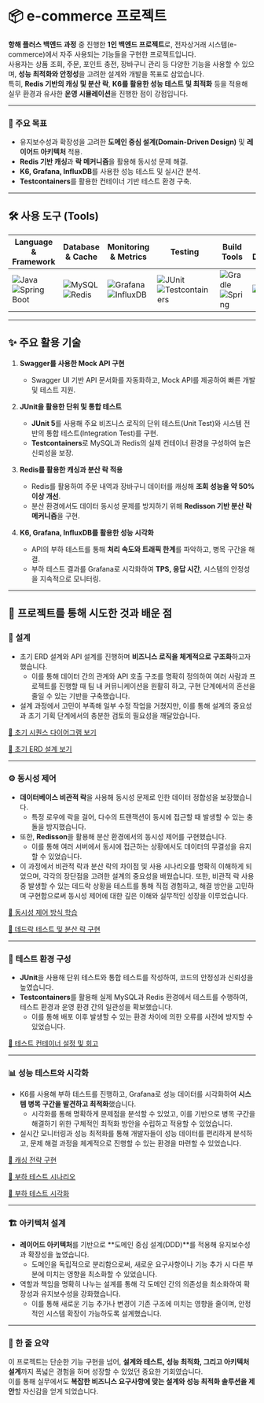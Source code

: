 # 📦 e-commerce 프로젝트

**항해 플러스 백엔드 과정** 중 진행한 **1인 백엔드 프로젝트**로, 전자상거래 시스템(e-commerce)에서 자주 사용되는 기능들을 구현한 프로젝트입니다.  
사용자는 상품 조회, 주문, 포인트 충전, 장바구니 관리 등 다양한 기능을 사용할 수 있으며, **성능 최적화와 안정성**을 고려한 설계와 개발을 목표로 삼았습니다.  
특히, **Redis 기반의 캐싱 및 분산 락**, **K6를 활용한 성능 테스트 및 최적화** 등을 적용해 실무 환경과 유사한 **운영 시뮬레이션**을 진행한 점이 강점입니다.

---

### **📌 주요 목표**
- 유지보수성과 확장성을 고려한 **도메인 중심 설계(Domain-Driven Design)** 및 **레이어드 아키텍처** 적용.
- **Redis 기반 캐싱**과 **락 메커니즘**을 활용해 동시성 문제 해결.
- **K6, Grafana, InfluxDB**를 사용한 성능 테스트 및 실시간 분석.
- **Testcontainers**를 활용한 컨테이너 기반 테스트 환경 구축.

---

## 🛠 사용 도구 (Tools)

| Language & Framework                                  | Database & Cache                                       | Monitoring & Metrics                                  | Testing                                               | Build Tools                                          | API Documentation                                    |
|-------------------------------------------------------|-------------------------------------------------------|------------------------------------------------------|------------------------------------------------------|-----------------------------------------------------|-----------------------------------------------------|
| ![Java](https://img.shields.io/badge/Java-17-blue?logo=openjdk) ![Spring Boot](https://img.shields.io/badge/Spring%20Boot-3.3.4-green?logo=springboot) | ![MySQL](https://img.shields.io/badge/MySQL-8.0-blue?logo=mysql) ![Redis](https://img.shields.io/badge/Redis-Cache-red?logo=redis) | ![Grafana](https://img.shields.io/badge/Grafana-Monitoring-orange?logo=grafana) ![InfluxDB](https://img.shields.io/badge/InfluxDB-Metrics-green?logo=influxdb) | ![JUnit](https://img.shields.io/badge/JUnit-5-green?logo=junit5) ![Testcontainers](https://img.shields.io/badge/Testcontainers-Integration-blue?logo=testcontainers) | ![Gradle](https://img.shields.io/badge/Gradle-Build-blue?logo=gradle) ![Spring](https://img.shields.io/badge/Dependency%20Management-Spring-lightgrey?logo=spring) | ![Swagger](https://img.shields.io/badge/Swagger-API%20Docs-green?logo=swagger)                                               |

---

## ✨ 주요 활용 기술
1. **Swagger를 사용한 Mock API 구현**
   - Swagger UI 기반 API 문서화를 자동화하고, Mock API를 제공하여 빠른 개발 및 테스트 지원.

2. **JUnit을 활용한 단위 및 통합 테스트**
   - **JUnit 5**를 사용해 주요 비즈니스 로직의 단위 테스트(Unit Test)와 시스템 전반의 통합 테스트(Integration Test)를 구현.
   - **Testcontainers**로 MySQL과 Redis의 실제 컨테이너 환경을 구성하여 높은 신뢰성을 보장.

3. **Redis를 활용한 캐싱과 분산 락 적용**
   - Redis를 활용하여 주문 내역과 장바구니 데이터를 캐싱해 **조회 성능을 약 50% 이상 개선**.
   - 분산 환경에서도 데이터 동시성 문제를 방지하기 위해 **Redisson 기반 분산 락 메커니즘**을 구현.

4. **K6, Grafana, InfluxDB를 활용한 성능 시각화**
   - API의 부하 테스트를 통해 **처리 속도와 트래픽 한계**를 파악하고, 병목 구간을 해결.
   - 부하 테스트 결과를 Grafana로 시각화하여 **TPS, 응답 시간**, 시스템의 안정성을 지속적으로 모니터링.

---

## 📝 프로젝트를 통해 시도한 것과 배운 점

### 🔧 **설계**

- 초기 ERD 설계와 API 설계를 진행하며 **비즈니스 로직을 체계적으로 구조화**하고자 했습니다.
    - 이를 통해 데이터 간의 관계와 API 호출 구조를 명확히 정의하여 여러 사람과 프로젝트를 진행할 때 팀 내 커뮤니케이션을 원활히 하고, 구현 단계에서의 혼선을 줄일 수 있는 기반을 구축했습니다.
- 설계 과정에서 고민이 부족해 일부 수정 작업을 거쳤지만, 이를 통해 설계의 중요성과 초기 기획 단계에서의 충분한 검토의 필요성을 깨달았습니다.

[🔗 초기 시퀀스 다이어그램 보기](https://github.com/NohYeongO/e-commerce/pull/8)

[🔗 초기 ERD 설계 보기](https://github.com/NohYeongO/e-commerce/pull/10)

---

### ⚙️ **동시성 제어**

- **데이터베이스 비관적 락**을 사용해 동시성 문제로 인한 데이터 정합성을 보장했습니다.
    - 특정 로우에 락을 걸어, 다수의 트랜잭션이 동시에 접근할 때 발생할 수 있는 충돌을 방지했습니다.
- 또한, **Redisson**을 활용해 분산 환경에서의 동시성 제어를 구현했습니다.
    - 이를 통해 여러 서버에서 동시에 접근하는 상황에서도 데이터의 무결성을 유지할 수 있었습니다.
- 이 과정에서 비관적 락과 분산 락의 차이점 및 사용 시나리오를 명확히 이해하게 되었으며, 각각의 장단점을 고려한 설계의 중요성을 배웠습니다. 또한, 비관적 락 사용 중 발생할 수 있는 데드락 상황을 테스트를 통해 직접 경험하고, 해결 방안을 고민하며 구현함으로써 동시성 제어에 대한 깊은 이해와 실무적인 성장을 이루었습니다.

[🔗 동시성 제어 방식 학습](https://github.com/NohYeongO/e-commerce/pull/16)

[🔗 데드락 테스트 및 분산 락 구현](https://github.com/NohYeongO/e-commerce/pull/18)

---

### 🧪 **테스트 환경 구성**

- **JUnit**을 사용해 단위 테스트와 통합 테스트를 작성하여, 코드의 안정성과 신뢰성을 높였습니다.
- **Testcontainers**를 활용해 실제 MySQL과 Redis 환경에서 테스트를 수행하여, 테스트 환경과 운영 환경 간의 일관성을 확보했습니다.
    - 이를 통해 배포 이후 발생할 수 있는 환경 차이에 의한 오류를 사전에 방지할 수 있었습니다.

[🔗 테스트 컨테이너 설정 및 회고](https://github.com/NohYeongO/e-commerce/pull/15)

---

### 📊 **성능 테스트와 시각화**

- K6를 사용해 부하 테스트를 진행하고, Grafana로 성능 데이터를 시각화하여 **시스템 병목 구간을 발견하고 최적화**했습니다.
    - 시각화를 통해 명확하게 문제점을 분석할 수 있었고, 이를 기반으로 병목 구간을 해결하기 위한 구체적인 최적화 방안을 수립하고 적용할 수 있었습니다.
- 실시간 모니터링과 성능 최적화를 통해 개발자들이 성능 데이터를 편리하게 분석하고, 문제 해결 과정을 체계적으로 진행할 수 있는 환경을 마련할 수 있었습니다.

[🔗 캐싱 전략 구현](https://github.com/NohYeongO/e-commerce/pull/19)

[🔗 부하 테스트 시나리오](https://github.com/NohYeongO/e-commerce/pull/23)

[🔗 부하 테스트 시각화](https://github.com/NohYeongO/e-commerce/pull/24)

---

### 🏗️ **아키텍처 설계**

- **레이어드 아키텍처**를 기반으로 **도메인 중심 설계(DDD)**를 적용해 유지보수성과 확장성을 높였습니다.
    - 도메인을 독립적으로 분리함으로써, 새로운 요구사항이나 기능 추가 시 다른 부분에 미치는 영향을 최소화할 수 있었습니다.
- 역할과 책임을 명확히 나누는 설계를 통해 각 도메인 간의 의존성을 최소화하여 확장성과 유지보수성을 강화했습니다.
    - 이를 통해 새로운 기능 추가나 변경이 기존 구조에 미치는 영향을 줄이며, 안정적인 시스템 확장이 가능하도록 설계했습니다.
---

### 🎯 **한 줄 요약**
이 프로젝트는 단순한 기능 구현을 넘어, **설계와 테스트, 성능 최적화, 그리고 아키텍처 설계**까지 폭넓은 경험을 하며 성장할 수 있었던 중요한 기회였습니다.  
이를 통해 실무에서도 **복잡한 비즈니스 요구사항에 맞는 설계와 성능 최적화 솔루션을 제안**할 자신감을 얻게 되었습니다.
